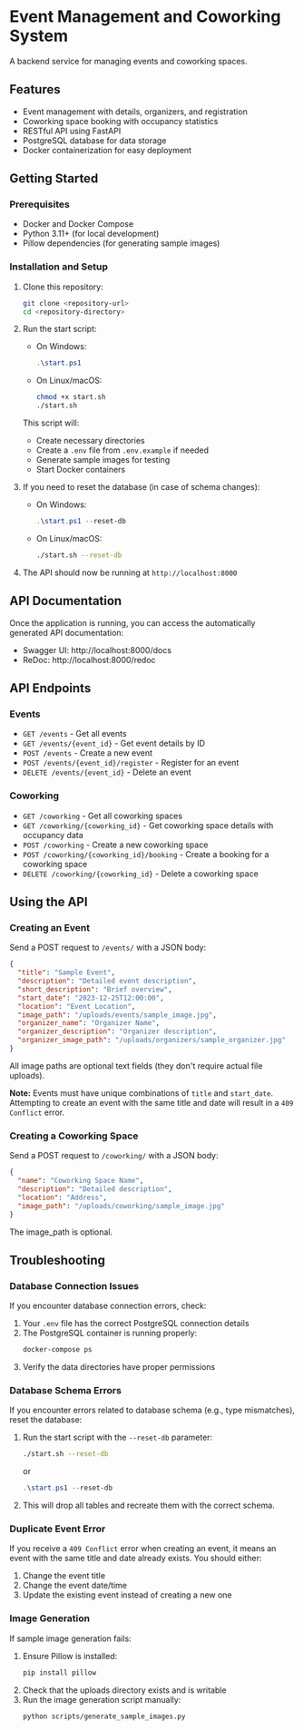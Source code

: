 # Event Management and Coworking System

A backend service for managing events and coworking spaces.

## Features

- Event management with details, organizers, and registration
- Coworking space booking with occupancy statistics
- RESTful API using FastAPI
- PostgreSQL database for data storage
- Docker containerization for easy deployment

## Getting Started

### Prerequisites

- Docker and Docker Compose
- Python 3.11+ (for local development)
- Pillow dependencies (for generating sample images)

### Installation and Setup

1. Clone this repository:

   ```bash
   git clone <repository-url>
   cd <repository-directory>
   ```

2. Run the start script:

   - On Windows:
     ```powershell
     .\start.ps1
     ```
   - On Linux/macOS:
     ```bash
     chmod +x start.sh
     ./start.sh
     ```

   This script will:

   - Create necessary directories
   - Create a `.env` file from `.env.example` if needed
   - Generate sample images for testing
   - Start Docker containers

3. If you need to reset the database (in case of schema changes):

   - On Windows:
     ```powershell
     .\start.ps1 --reset-db
     ```
   - On Linux/macOS:
     ```bash
     ./start.sh --reset-db
     ```

4. The API should now be running at `http://localhost:8000`

## API Documentation

Once the application is running, you can access the automatically generated API documentation:

- Swagger UI: http://localhost:8000/docs
- ReDoc: http://localhost:8000/redoc

## API Endpoints

### Events

- `GET /events` - Get all events
- `GET /events/{event_id}` - Get event details by ID
- `POST /events` - Create a new event
- `POST /events/{event_id}/register` - Register for an event
- `DELETE /events/{event_id}` - Delete an event

### Coworking

- `GET /coworking` - Get all coworking spaces
- `GET /coworking/{coworking_id}` - Get coworking space details with occupancy data
- `POST /coworking` - Create a new coworking space
- `POST /coworking/{coworking_id}/booking` - Create a booking for a coworking space
- `DELETE /coworking/{coworking_id}` - Delete a coworking space

## Using the API

### Creating an Event

Send a POST request to `/events/` with a JSON body:

```json
{
  "title": "Sample Event",
  "description": "Detailed event description",
  "short_description": "Brief overview",
  "start_date": "2023-12-25T12:00:00",
  "location": "Event Location",
  "image_path": "/uploads/events/sample_image.jpg",
  "organizer_name": "Organizer Name",
  "organizer_description": "Organizer description",
  "organizer_image_path": "/uploads/organizers/sample_organizer.jpg"
}
```

All image paths are optional text fields (they don't require actual file uploads).

**Note:** Events must have unique combinations of `title` and `start_date`. Attempting to create an event with the same title and date will result in a `409 Conflict` error.

### Creating a Coworking Space

Send a POST request to `/coworking/` with a JSON body:

```json
{
  "name": "Coworking Space Name",
  "description": "Detailed description",
  "location": "Address",
  "image_path": "/uploads/coworking/sample_image.jpg"
}
```

The image_path is optional.

## Troubleshooting

### Database Connection Issues

If you encounter database connection errors, check:

1. Your `.env` file has the correct PostgreSQL connection details
2. The PostgreSQL container is running properly:
   ```bash
   docker-compose ps
   ```
3. Verify the data directories have proper permissions

### Database Schema Errors

If you encounter errors related to database schema (e.g., type mismatches), reset the database:

1. Run the start script with the `--reset-db` parameter:

   ```bash
   ./start.sh --reset-db
   ```

   or

   ```powershell
   .\start.ps1 --reset-db
   ```

2. This will drop all tables and recreate them with the correct schema.

### Duplicate Event Error

If you receive a `409 Conflict` error when creating an event, it means an event with the same title and date already exists. You should either:

1. Change the event title
2. Change the event date/time
3. Update the existing event instead of creating a new one

### Image Generation

If sample image generation fails:

1. Ensure Pillow is installed:
   ```bash
   pip install pillow
   ```
2. Check that the uploads directory exists and is writable
3. Run the image generation script manually:
   ```bash
   python scripts/generate_sample_images.py
   ```
